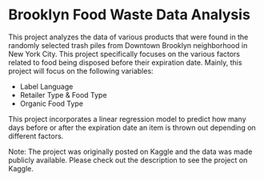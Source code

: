 # Brooklyn Food Waste Data Analysis
This project analyzes the data of various products that were found in the randomly selected trash piles from Downtown Brooklyn neighborhood in New York City.
This project specifically focuses on the various factors related to food being disposed before their expiration date. Mainly, this project will focus on the following variables:
- Label Language
- Retailer Type & Food Type
- Organic Food Type

This project incorporates a linear regression model to predict how many days before or after the expiration date an item is thrown out depending on different factors.

Note: The project was originally posted on Kaggle and the data was made publicly available. Please check out the description to see the project on Kaggle.
